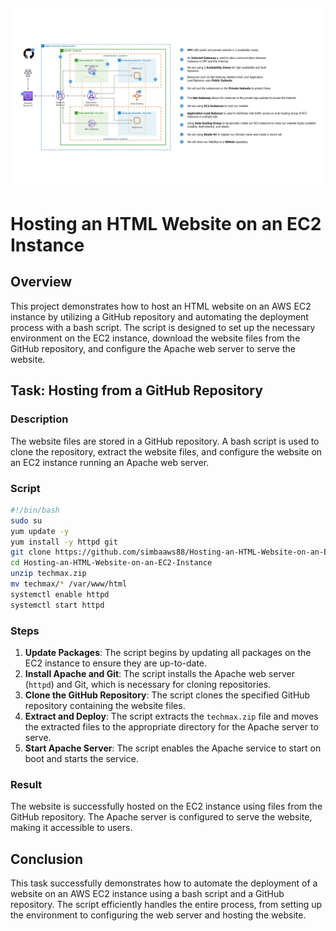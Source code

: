 ![Alt text](Reference+Architecture.jpg)
---

# Hosting an HTML Website on an EC2 Instance

## Overview

This project demonstrates how to host an HTML website on an AWS EC2 instance by utilizing a GitHub repository and automating the deployment process with a bash script. The script is designed to set up the necessary environment on the EC2 instance, download the website files from the GitHub repository, and configure the Apache web server to serve the website.

## Task: Hosting from a GitHub Repository

### Description

The website files are stored in a GitHub repository. A bash script is used to clone the repository, extract the website files, and configure the website on an EC2 instance running an Apache web server.

### Script

```bash
#!/bin/bash
sudo su
yum update -y
yum install -y httpd git
git clone https://github.com/simbaaws88/Hosting-an-HTML-Website-on-an-EC2-Instance.git
cd Hosting-an-HTML-Website-on-an-EC2-Instance
unzip techmax.zip
mv techmax/* /var/www/html
systemctl enable httpd
systemctl start httpd
```

### Steps

1. **Update Packages**: The script begins by updating all packages on the EC2 instance to ensure they are up-to-date.
2. **Install Apache and Git**: The script installs the Apache web server (`httpd`) and Git, which is necessary for cloning repositories.
3. **Clone the GitHub Repository**: The script clones the specified GitHub repository containing the website files.
4. **Extract and Deploy**: The script extracts the `techmax.zip` file and moves the extracted files to the appropriate directory for the Apache server to serve.
5. **Start Apache Server**: The script enables the Apache service to start on boot and starts the service.

### Result

The website is successfully hosted on the EC2 instance using files from the GitHub repository. The Apache server is configured to serve the website, making it accessible to users.

## Conclusion

This task successfully demonstrates how to automate the deployment of a website on an AWS EC2 instance using a bash script and a GitHub repository. The script efficiently handles the entire process, from setting up the environment to configuring the web server and hosting the website.
